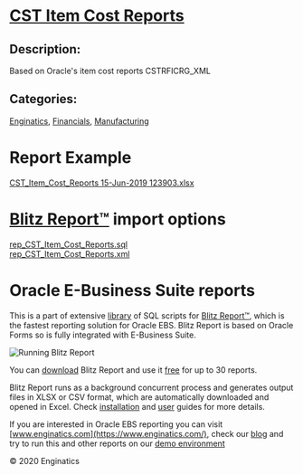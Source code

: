 # [CST Item Cost Reports](https://www.enginatics.com/reports/cst-item-cost-reports/)
## Description: 
Based on Oracle's item cost reports CSTRFICRG_XML
## Categories: 
[Enginatics](https://www.enginatics.com/library/?pg=1&category[]=Enginatics), [Financials](https://www.enginatics.com/library/?pg=1&category[]=Financials), [Manufacturing](https://www.enginatics.com/library/?pg=1&category[]=Manufacturing)
# Report Example
[CST_Item_Cost_Reports 15-Jun-2019 123903.xlsx](https://www.enginatics.com/example/cst-item-cost-reports/)
# [Blitz Report™](https://www.enginatics.com/blitz-report/) import options
[rep_CST_Item_Cost_Reports.sql](https://www.enginatics.com/export/cst-item-cost-reports/)\
[rep_CST_Item_Cost_Reports.xml](https://www.enginatics.com/xml/cst-item-cost-reports/)
# Oracle E-Business Suite reports

This is a part of extensive [library](https://www.enginatics.com/library/) of SQL scripts for [Blitz Report™](https://www.enginatics.com/blitz-report/), which is the fastest reporting solution for Oracle EBS. Blitz Report is based on Oracle Forms so is fully integrated with E-Business Suite. 

![Running Blitz Report](https://www.enginatics.com/wp-content/uploads/2018/01/Running-blitz-report.png) 

You can [download](https://www.enginatics.com/download/) Blitz Report and use it [free](https://www.enginatics.com/pricing/) for up to 30 reports. 

Blitz Report runs as a background concurrent process and generates output files in XLSX or CSV format, which are automatically downloaded and opened in Excel. Check [installation](https://www.enginatics.com/installation-guide/) and [user](https://www.enginatics.com/user-guide/) guides for more details.

If you are interested in Oracle EBS reporting you can visit [www.enginatics.com](https://www.enginatics.com/), check our [blog](https://www.enginatics.com/blog/) and try to run this and other reports on our [demo environment](http://demo.enginatics.com/)

© 2020 Enginatics